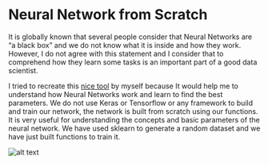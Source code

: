 # Neural Network from Scratch

It is globally known that several people consider that Neural Networks are “a black box” and we do not know what it is inside and how they work. However, I do not agree with this statement and I consider that to comprehend how they learn some tasks is an important part of a good data scientist.

I tried to recreate this [nice tool](https://playground.tensorflow.org/#activation=tanh&batchSize=10&dataset=circle&regDataset=reg-plane&learningRate=0.03&regularizationRate=0&noise=0&networkShape=4,2&seed=0.41885&showTestData=false&discretize=false&percTrainData=50&x=true&y=true&xTimesY=false&xSquared=false&ySquared=false&cosX=false&sinX=false&cosY=false&sinY=false&collectStats=false&problem=classification&initZero=false&hideText=false) by myself because It would help me to understand how Neural Networks work and learn to find the best parameters. We do not use Keras or Tensorflow or any framework to build and train our network, the network is built from scratch using our functions. It is very useful for understanding the concepts and basic parameters of the neural network. We have used sklearn to generate a random dataset and we have just built functions to train it.

![alt text](https://github.com/alejandrods/Neural_Network_from_Scratch/blob/master/results/result_gif.gif)

